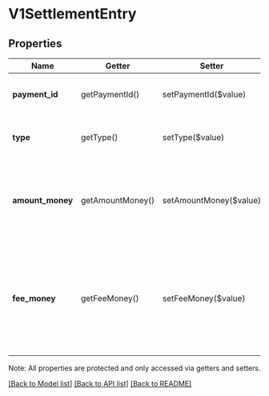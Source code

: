 # V1SettlementEntry

## Properties
Name | Getter | Setter | Type | Description | Notes
------------ | ------------- | ------------- | ------------- | ------------- | -------------
**payment_id** | getPaymentId() | setPaymentId($value) | **string** | The settlement&#39;s unique identifier. | [optional] 
**type** | getType() | setType($value) | **string** | The settlement&#39;s current status. | [optional] 
**amount_money** | getAmountMoney() | setAmountMoney($value) | [**\SquareConnect\Model\V1Money**](V1Money.md) | The total amount of money this entry contributes to the total settlement amount. | [optional] 
**fee_money** | getFeeMoney() | setFeeMoney($value) | [**\SquareConnect\Model\V1Money**](V1Money.md) | The amount of all Square fees associated with this settlement entry. This value is always negative or zero. | [optional] 

Note: All properties are protected and only accessed via getters and setters.

[[Back to Model list]](../README.md#documentation-for-models) [[Back to API list]](../README.md#documentation-for-api-endpoints) [[Back to README]](../README.md)

